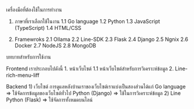 เครื่องมือที่ต้องใช้ในการทำงาน

1) ภาษาที่เราเลือกใช้ในงาน
    1.1 Go language
    1.2 Python 
    1.3 JavaScript (TypeScript)
    1.4 HTML/CSS

2) Framewroks 
    2.1 Ollama
    2.2 Line-SDK
    2.3 Flask
    2.4 Django
    2.5 Ngnix
    2.6 Docker
    2.7 NodeJS
    2.8 MongoDB

บทบาทสำหรับการใช้งาน

Frontend
    เราประกอบไปดังนี้
        1. หน้าเว็บไซต์
            1.1 หน้าเว็บไซต์สำหรับการวิเคราะห์ข้อมูล
        2. Line-rich-menu-liff
    
Backend
    1) เว็บไซต์
    การดูแลหลังบ้านเราของเว็บไซต์เราแบ่งเป็นสองส่วนได้แก่
        Go language => ใช้จัดการข้อมูลของเว็บไซต์ทั่วไป
        Python (Django) => ใช้ในการวิเคราะห์ข้อมูล
    2) Line
        Python (Flask) => ใช้จัดการทั้งหมดบนไลน์